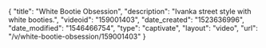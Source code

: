 {
    "title": "White Bootie Obsession",
    "description": "Ivanka street style with white booties.",
    "videoid": "159001403",
    "date_created": "1523636996",
    "date_modified": "1546466754",
    "type": "captivate",
    "layout": "video",
    "url": "\/v\/white-bootie-obsession\/159001403"
}